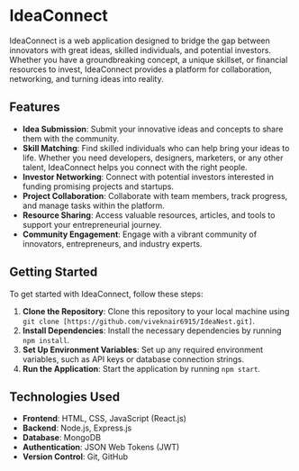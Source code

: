 # IdeaConnect

IdeaConnect is a web application designed to bridge the gap between innovators with great ideas, skilled individuals, and potential investors. Whether you have a groundbreaking concept, a unique skillset, or financial resources to invest, IdeaConnect provides a platform for collaboration, networking, and turning ideas into reality.

## Features

- **Idea Submission**: Submit your innovative ideas and concepts to share them with the community.
- **Skill Matching**: Find skilled individuals who can help bring your ideas to life. Whether you need developers, designers, marketers, or any other talent, IdeaConnect helps you connect with the right people.
- **Investor Networking**: Connect with potential investors interested in funding promising projects and startups.
- **Project Collaboration**: Collaborate with team members, track progress, and manage tasks within the platform.
- **Resource Sharing**: Access valuable resources, articles, and tools to support your entrepreneurial journey.
- **Community Engagement**: Engage with a vibrant community of innovators, entrepreneurs, and industry experts.

## Getting Started

To get started with IdeaConnect, follow these steps:

1. **Clone the Repository**: Clone this repository to your local machine using `git clone [https://github.com/viveknair6915/IdeaNest.git]`.
2. **Install Dependencies**: Install the necessary dependencies by running `npm install`.
3. **Set Up Environment Variables**: Set up any required environment variables, such as API keys or database connection strings.
4. **Run the Application**: Start the application by running `npm start`.

## Technologies Used

- **Frontend**: HTML, CSS, JavaScript (React.js)
- **Backend**: Node.js, Express.js
- **Database**: MongoDB
- **Authentication**: JSON Web Tokens (JWT)
- **Version Control**: Git, GitHub


